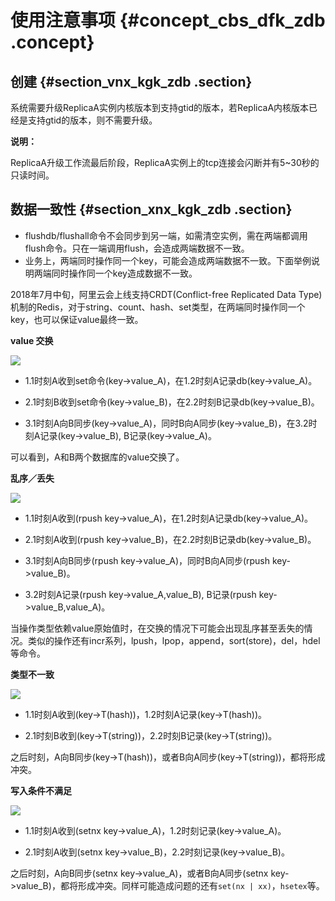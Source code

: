 # 使用注意事项 {#concept_cbs_dfk_zdb .concept}

## 创建 {#section_vnx_kgk_zdb .section}

系统需要升级ReplicaA实例内核版本到支持gtid的版本，若ReplicaA内核版本已经是支持gtid的版本，则不需要升级。

**说明：** 

ReplicaA升级工作流最后阶段，ReplicaA实例上的tcp连接会闪断并有5~30秒的只读时间。

## 数据一致性 {#section_xnx_kgk_zdb .section}

-   flushdb/flushall命令不会同步到另一端，如需清空实例，需在两端都调用flush命令。只在一端调用flush，会造成两端数据不一致。
-   业务上，两端同时操作同一个key，可能会造成两端数据不一致。下面举例说明两端同时操作同一个key造成数据不一致。

2018年7月中旬，阿里云会上线支持CRDT\(Conflict-free Replicated Data Type\)机制的Redis，对于string、count、hash、set类型，在两端同时操作同一个key，也可以保证value最终一致。

**value 交换**

![](http://static-aliyun-doc.oss-cn-hangzhou.aliyuncs.com/assets/img/14012/4896_zh-CN.png)

-   1.1时刻A收到set命令\(key-\>value\_A\)，在1.2时刻A记录db\(key-\>value\_A\)。

-   2.1时刻B收到set命令\(key-\>value\_B\)，在2.2时刻B记录db\(key-\>value\_B\)。

-   3.1时刻A向B同步\(key-\>value\_A\)，同时B向A同步\(key-\>value\_B\)，在3.2时刻A记录\(key-\>value\_B\), B记录\(key-\>value\_A\)。


可以看到，A和B两个数据库的value交换了。

**乱序／丢失**

![](http://static-aliyun-doc.oss-cn-hangzhou.aliyuncs.com/assets/img/14012/4897_zh-CN.png)

-   1.1时刻A收到\(rpush key-\>value\_A\)，在1.2时刻A记录db\(key-\>value\_A\)。

-   2.1时刻A收到\(rpush key-\>value\_B\)，在2.2时刻B记录db\(key-\>value\_B\)。

-   3.1时刻A向B同步\(rpush key-\>value\_A\)，同时B向A同步\(rpush key-\>value\_B\)。

-   3.2时刻A记录\(rpush key-\>value\_A,value\_B\), B记录\(rpush key-\>value\_B,value\_A\)。


当操作类型依赖value原始值时，在交换的情况下可能会出现乱序甚至丢失的情况。类似的操作还有incr系列，lpush，lpop，append，sort\(store\)，del，hdel等命令。

**类型不一致**

![](http://static-aliyun-doc.oss-cn-hangzhou.aliyuncs.com/assets/img/14012/4898_zh-CN.png)

-   1.1时刻A收到\(key-\>T\(hash\)\)，1.2时刻A记录\(key-\>T\(hash\)\)。

-   2.1时刻B收到\(key-\>T\(string\)\)，2.2时刻B记录\(key-\>T\(string\)\)。


之后时刻，A向B同步\(key-\>T\(hash\)\)，或者B向A同步\(key-\>T\(string\)\)，都将形成冲突。

**写入条件不满足**

![](http://static-aliyun-doc.oss-cn-hangzhou.aliyuncs.com/assets/img/14012/4899_zh-CN.png)

-   1.1时刻A收到\(setnx key-\>value\_A\)，1.2时刻记录\(key-\>value\_A\)。

-   2.1时刻A收到\(setnx key-\>value\_B\)，2.2时刻记录\(key-\>value\_B\)。


之后时刻，A向B同步\(setnx key-\>value\_A\)，或者B向A同步\(setnx key-\>value\_B\)，都将形成冲突。同样可能造成问题的还有`set(nx | xx)`，`hsetex`等。

